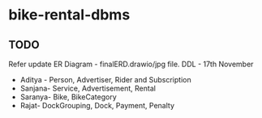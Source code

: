 # bike-rental-dbms

## TODO

Refer update ER Diagram - finalERD.drawio/jpg file.
DDL - 17th November

- Aditya - Person, Advertiser, Rider and Subscription
- Sanjana- Service, Advertisement, Rental
- Saranya- Bike, BikeCategory
- Rajat- DockGrouping, Dock, Payment, Penalty
